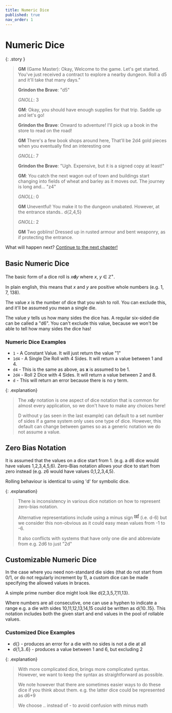 ```yaml
---
title: Numeric Dice
published: true
nav_order: 1
---
```


# Numeric Dice


{: .story }
>**GM** (Game Master): Okay, Welcome to the game. Let's get started. You've just received a contract to explore a nearby dungeon. Roll a d5 and it'll take that many days."
>
>**Grindon the Brave**: "d5"
>
>*GNOLL*: 3
>
>**GM**: Okay, you should have enough supplies for that trip. Saddle up and let's go!
>
>**Grindon the Brave**: Onward to adventure! I'll pick up a book in the store to read on the road!
>
>**GM** There's a few book shops around here, That'll be 2d4 gold pieces when you eventually find an interesting one
>
>*GNOLL*: 7
>
>**Grindon the Brave**: "Ugh. Expensive, but it is a signed copy at least!"
>
>**GM**: You catch the next wagon out of town and buildings start changing into fields of wheat and barley as it moves out. The journey is long and... "z4"
>
>*GNOLL*: 0
>
>**GM** Uneventful! You make it to the dungeon unabated. However, at the entrance stands.. d{2,4,5}
>
>*GNOLL*: 2
>
>**GM** Two goblins! Dressed up in rusted armour and bent weaponry, as if protecting the entrance.

What will happen next? [Continue to the next chapter!](Symbolic-Dice)


## Basic Numeric Dice

The basic form of a dice roll is *x***d***y* where *x*, *y* ∈ ℤ<sup>+</sup>.

In plain english, this means that *x* and *y* are positive whole numbers (e.g. 1, 7, 138).

The value *x* is the number of dice that you wish to roll. You can exclude this, and it'll be assumed you mean a single die.

The value *y* tells us how many sides the dice has. A regular six-sided die can be called a "d6". You can't exclude this value, because we won't be able to tell how many sides the dice has!

### Numeric Dice Examples

- `1` - A Constant Value. It will just return the value "1"
- `1d4` - A Single Die Roll with 4 Sides. It will return a value between 1 and 4.
- `d4` - This is the same as above, as **x** is assumed to be 1.
- `2d4` - Roll 2 Dice with 4 Sides. It will return a value between 2 and 8.
- `d` - This will return an error because there is no y term.

{: .explanation}
> The *x***d***y* notation is one aspect of dice notation that is common for almost every application, so we don't have to make any choices here!
>
> D without y (as seen in the last example) can default to a set number of sides if a game system only uses one type of dice. However, this default can change between games so as a generic notation we do not assume a value.

## Zero Bias Notation

It is assumed that the values on a dice start from 1. (e.g. a d6 dice would have values 1,2,3,4,5,6). Zero-Bias notation allows your dice to start from zero instead (e.g. z6 would have values 0,1,2,3,4,5).

Rolling behaviour is identical to using 'd' for symbolic dice.

{: .explanation}
> There is inconsistency in various dice notation on how to represent zero-bias notation.
>
> Alternative representations include using a minus sign <sup>[ref](http://hjemmesider.diku.dk/~torbenm/Troll/manual.pdf)</sup> (i.e. d-6) but we consider this non-obvious as it could easy mean values from -1 to -6.
>
> It also conflicts with systems that have only one die and abbreviate from e.g. 2d6 to just "2d"

## Customizable Numeric Dice
In the case where you need non-standard die sides (that do not start from 0/1, or do not regularly increment by 1), a custom dice can be made specifying the allowed values in braces.

A simple prime number dice might look like d{2,3,5,7,11,13}.

Where numbers are all consecutive, one can use a hyphen to indicate a range e.g. a die with sides 10,11,12,13,14,15 could be written as d{10..15}. This notation includes both the given start and end values in the pool of rollable values.

### Customized Dice Examples
- d{} - produces an error for a die with no sides is not a die at all
- d{1,3..6} - produces a value between 1 and 6, but excluding 2

{: .explanation}
>
> With more complicated dice, brings more complicated syntax. However, we want to keep the syntax as straightforward as possible.
>
> We note however that there are sometimes easier ways to do these dice if you think about them. e.g. the latter dice could be represented as d6+9
>
> We choose .. instead of - to avoid confusion with minus math
